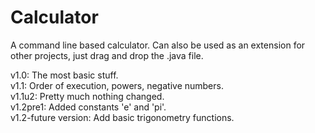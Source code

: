 # Calculator
A command line based calculator. Can also be used as an extension for other projects, just drag and drop the .java file.  

v1.0: The most basic stuff.  
v1.1: Order of execution, powers, negative numbers.  
  v1.1u2: Pretty much nothing changed.  
v1.2pre1: Added constants 'e' and 'pi'.  
v1.2-future version: Add basic trigonometry functions.  
